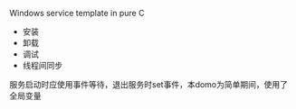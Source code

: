 Windows service template in pure C

* 安装
* 卸载
* 调试
* 线程间同步

服务启动时应使用事件等待，退出服务时set事件，本domo为简单期间，使用了全局变量